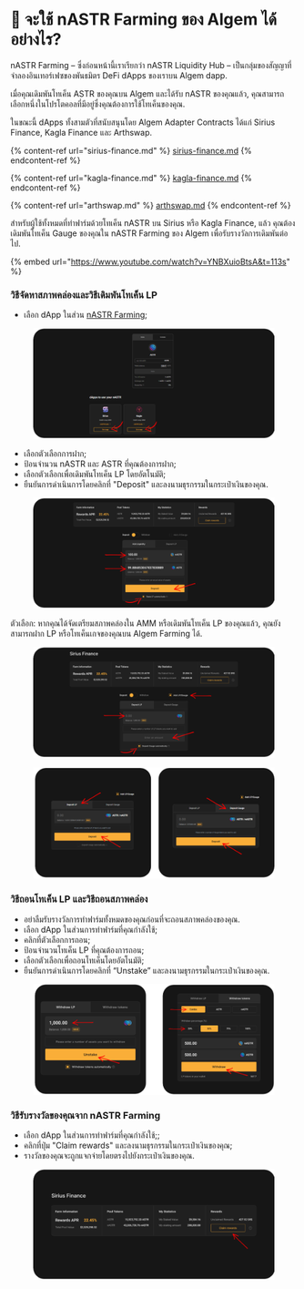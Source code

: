 # 🦈 จะใช้ nASTR Farming ของ Algem ได้อย่างไร?

nASTR Farming – ซึ่งก่อนหน้านี้เราเรียกว่า nASTR Liquidity Hub – เป็นกลุ่มของสัญญาที่จำลองอินเทอร์เฟซของพันธมิตร DeFi dApps ของเราบน Algem dapp.

เมื่อคุณเดิมพันโทเค็น ASTR ของคุณบน Algem และได้รับ nASTR ของคุณแล้ว, คุณสามารถเลือกหนึ่งในโปรโตคอลที่มีอยู่ซึ่งคุณต้องการใช้โทเค็นของคุณ.

ในขณะนี้ dApps ทั้งสามตัวที่สนับสนุนโดย Algem Adapter Contracts ได้แก่ Sirius Finance, Kagla Finance และ Arthswap.

{% content-ref url="sirius-finance.md" %}
[sirius-finance.md](sirius-finance.md)
{% endcontent-ref %}

{% content-ref url="kagla-finance.md" %}
[kagla-finance.md](kagla-finance.md)
{% endcontent-ref %}

{% content-ref url="arthswap.md" %}
[arthswap.md](arthswap.md)
{% endcontent-ref %}

สำหรับผู้ใช้ทั้งหมดที่ทำฟาร์มด้วยโทเค็น nASTR บน Sirius หรือ Kagla Finance, แล้ว คุณต้องเดิมพันโทเค็น Gauge ของคุณใน nASTR Farming ของ Algem เพื่อรับรางวัลการเดิมพันต่อไป.

{% embed url="https://www.youtube.com/watch?v=YNBXuioBtsA&t=113s" %}

### วิธีจัดหาสภาพคล่องและวิธีเดิมพันโทเค็น LP

* เลือก dApp ในส่วน [nASTR Farming](https://app.algem.io/liquid-staking);

<figure><img src="../../.gitbook/assets/nASTR Liquidity hub.png" alt=""><figcaption></figcaption></figure>

* เลือกตัวเลือกการฝาก;
* ป้อนจำนวน nASTR และ ASTR ที่คุณต้องการฝาก;
* เลือกตัวเลือกเพื่อเดิมพันโทเค็น LP โดยอัตโนมัติ;
* ยืนยันการดำเนินการโดยคลิกที่ "Deposit" และลงนามธุรกรรมในกระเป๋าเงินของคุณ.

<figure><img src="../../.gitbook/assets/Adapter contract 1 (1).png" alt=""><figcaption></figcaption></figure>

ตัวเลือก: หากคุณได้จัดเตรียมสภาพคล่องใน AMM หรือเดิมพันโทเค็น LP ของคุณแล้ว, คุณยังสามารถฝาก LP หรือโทเค็นเกจของคุณบน Algem Farming ได้.

<figure><img src="../../.gitbook/assets/Adapter contract 2.png" alt=""><figcaption></figcaption></figure>

<figure><img src="../../.gitbook/assets/Adapter contract 4.png" alt=""><figcaption></figcaption></figure>

### วิธีถอนโทเค็น LP และวิธีถอนสภาพคล่อง

* อย่าลืมรับรางวัลการทำฟาร์มทั้งหมดของคุณก่อนที่จะถอนสภาพคล่องของคุณ.
* เลือก dApp ในส่วนการทำฟาร์มที่คุณกำลังใช้;
* คลิกที่ตัวเลือกการถอน;
* ป้อนจำนวนโทเค็น LP ที่คุณต้องการถอน;&#x20;
* เลือกตัวเลือกเพื่อถอนโทเค็นโดยอัตโนมัติ;
* ยืนยันการดำเนินการโดยคลิกที่ “Unstake” และลงนามธุรกรรมในกระเป๋าเงินของคุณ.

<figure><img src="../../.gitbook/assets/Adapter contract 3.png" alt=""><figcaption></figcaption></figure>

### วิธีรับรางวัลของคุณจาก nASTR Farming&#x20;

* เลือก dApp ในส่วนการทำฟาร์มที่คุณกำลังใช้;;
* คลิกที่ปุ่ม "Claim rewards" และลงนามธุรกรรมในกระเป๋าเงินของคุณ;
* รางวัลของคุณจะถูกแจกจ่ายโดยตรงไปยังกระเป๋าเงินของคุณ.

<figure><img src="../../.gitbook/assets/Adapter contract 5.png" alt=""><figcaption></figcaption></figure>
